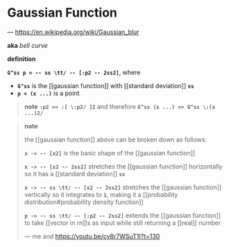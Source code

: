 # Gaussian Function

&mdash; <https://en.wikipedia.org/wiki/Gaussian_blur>

**aka** _bell curve_

**definition**

**`G^ss p = -- ss \tt/ -- [:p2 -- 2ss2]`**, where

- **`G^ss`** is the [[gaussian function]] with [[standard deviation]] **`ss`**
- **`p = (x ...)`** is a point

> **note** **`:p2 == :[ \:p2/ ]2`** and therefore **`G^ss (x ...) == G^ss \:(x ...)2/`**

> **note**
>
> the [[gaussian function]] above can be broken down as follows:
>
> **`x -> -- [x2]`** is the basic shape of the [[gaussian function]]
>
> **`x -> -- [x2 -- 2ss2]`** stretches the [[gaussian function]] horizontally so it has a [[standard deviation]] **`ss`**
>
> **`x -> -- ss \tt/ -- [x2 -- 2ss2]`** stretches the [[gaussian function]] vertically so it integrates to **`1`**, making it a [[probability distribution#probability density function]]
>
> **`p -> -- ss \tt/ -- [:p2 -- 2ss2]`** extends the [[gaussian function]] to take [[vector in rn]]s as input while still returning a [[real]] number
>
> &mdash; me and <https://youtu.be/cy8r7WSuT1I?t=130>

